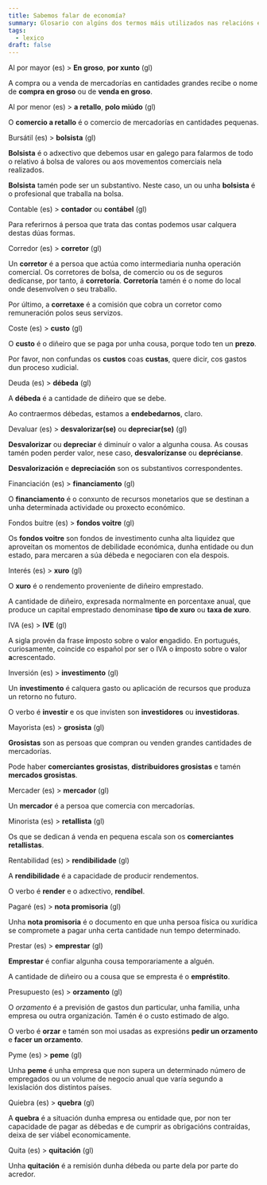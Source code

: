 ```yaml
---
title: Sabemos falar de economía?
summary: Glosario con algúns dos termos máis utilizados nas relacións económicas
tags:
  - lexico
draft: false
---
```

<article>

Al por mayor (es) > **En groso**, **por xunto** (gl)

A compra ou a venda de mercadorías en cantidades grandes recibe o nome de **compra en groso** ou de **venda en groso**.

</article>

<article>

Al por menor (es) > **a retallo**, **polo miúdo** (gl)

O **comercio a retallo** é o comercio de mercadorías en cantidades pequenas.

</article>

<article>

Bursátil (es) > **bolsista** (gl)

**Bolsista** é o adxectivo que debemos usar en galego para falarmos de todo o relativo á bolsa de valores ou aos movementos comerciais nela realizados.

**Bolsista** tamén pode ser un substantivo. Neste caso, un ou unha **bolsista** é o profesional que traballa na bolsa.

</article>

<article>

Contable (es) > **contador** ou **contábel** (gl)

Para referirnos á persoa que trata das contas podemos usar calquera destas dúas formas.

</article>

<article> 

Corredor (es) > **corretor** (gl)

Un **corretor** é a persoa que actúa como intermediaria nunha operación comercial. Os corretores de bolsa, de comercio ou os de seguros dedícanse, por tanto, á **corretoría**. **Corretoría** tamén é o nome do local onde desenvolven o seu traballo.

Por último, a **corretaxe** é a comisión que cobra un corretor como remuneración polos seus servizos. 

</article>

<article> 

Coste (es) > **custo** (gl)

O **custo** é o diñeiro que se paga por unha cousa, porque todo ten un **prezo**. 

Por favor, non confundas os **custos** coas **custas**, quere dicir, cos gastos dun proceso xudicial.

</article>

<article>

Deuda (es) > **débeda** (gl)

A **débeda** é a cantidade de diñeiro que se debe.

Ao contraermos débedas, estamos a **endebedarnos**, claro.

</article>

<article>

Devaluar (es) > **desvalorizar(se)** ou **depreciar(se)** (gl)

**Desvalorizar** ou **depreciar** é diminuír o valor a algunha cousa. As cousas tamén poden perder valor, nese caso, **desvalorízanse** ou **deprécianse**.

**Desvalorización** e **depreciación** son os substantivos correspondentes.

</article>

<article>

Financiación (es) > **financiamento** (gl)

O **financiamento** é o conxunto de recursos monetarios que se destinan a unha determinada actividade ou proxecto económico.

</article> 

<article>

Fondos buitre (es) > **fondos voitre** (gl)

Os **fondos voitre** son fondos de investimento cunha alta liquidez que aproveitan os momentos de debilidade económica, dunha entidade ou dun estado, para mercaren a súa débeda e negociaren con ela despois. 

</article>

<article>

Interés (es) > **xuro** (gl)

O **xuro** é o rendemento proveniente de diñeiro emprestado.

A cantidade de diñeiro, expresada normalmente en porcentaxe anual, que produce un capital emprestado denomínase **tipo de xuro** ou **taxa de xuro**.

</article>

<article>

IVA (es) > **IVE** (gl)

A sigla provén da frase **i**mposto sobre o **v**alor **e**ngadido. En portugués, curiosamente, coincide co español por ser o IVA o **i**mposto sobre o **v**alor **a**crescentado.

</article>

<article>

Inversión (es) > **investimento** (gl)

Un **investimento** é calquera gasto ou aplicación de recursos que produza un retorno no futuro.

O verbo é **investir** e os que invisten son **investidores** ou **investidoras**.

</article>

<article>

Mayorista (es) > **grosista** (gl)

**Grosistas** son as persoas que compran ou venden grandes cantidades de mercadorías.

Pode haber **comerciantes grosistas**, **distribuidores grosistas** e tamén **mercados grosistas**.

</article>

<article>

Mercader (es) > **mercador** (gl)

Un **mercador** é a persoa que comercia con mercadorías.

</article>

<article>

Minorista (es) > **retallista** (gl)

Os que se dedican á venda en pequena escala son os **comerciantes retallistas**.

</article>

<article>

Rentabilidad (es) > **rendibilidade** (gl)

A **rendibilidade** é a capacidade de producir rendementos.

O verbo é **render** e o adxectivo, **rendíbel**.

</article>

<article>

Pagaré (es) > **nota promisoria** (gl)

Unha **nota promisoria** é o documento en que unha persoa física ou xurídica se compromete a pagar unha certa cantidade nun tempo determinado.

</article>

<article>

Prestar (es) > **emprestar** (gl)

**Emprestar** é confiar algunha cousa temporariamente a alguén.

A cantidade de diñeiro ou a cousa que se empresta é o **empréstito**.

</article>

<article>

Presupuesto (es) > **orzamento** (gl)

O *orzamento* é a previsión de gastos dun particular, unha familia, unha empresa ou outra organización. Tamén é o custo estimado de algo.

O verbo é **orzar** e tamén son moi usadas as expresións **pedir un orzamento** e **facer un orzamento**.

</article>

<article>

Pyme (es) > **peme** (gl)

Unha **peme** é unha empresa que non supera un determinado número de empregados ou un volume de negocio anual que varía segundo a lexislación dos distintos países.

</article>

<article>

Quiebra (es) > **quebra** (gl)

A **quebra** é a situación dunha empresa ou entidade que, por non ter capacidade de pagar as débedas e de cumprir as obrigacións contraídas, deixa de ser viábel economicamente.

</article>

<article>

Quita (es) > **quitación** (gl)

Unha **quitación** é a remisión dunha débeda ou parte dela por parte do acredor.

</article>